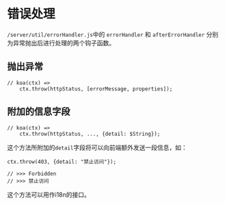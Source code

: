# 错误处理

`/server/util/errorHandler.js`中的 `errorHandler` 和 `afterErrorHandler` 分别为异常抛出后进行处理的两个钩子函数。

## 抛出异常

```
// koa(ctx) =>
    ctx.throw(httpStatus, [errorMessage, properties]);
```

## 附加的信息字段

```
// koa(ctx) =>
    ctx.throw(httpStatus, ..., {detail: $String});
```

这个方法所附加的`detail`字段将可以向前端额外发送一段信息，如：

```
ctx.throw(403, {detail: "禁止访问"});

// >>> Forbidden
// >>> 禁止访问
```

这个方法可以用作i18n的接口。

